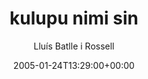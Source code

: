 ---
title: 'kulupu nimi sin'
posts: 1
hash: 't358'
author: 'Lluís Batlle i Rossell'
date: 2005-01-24T13:29:00+00:00
sources:
  - http://forums.tokipona.org/viewtopic.php%3Ft=358.html
---